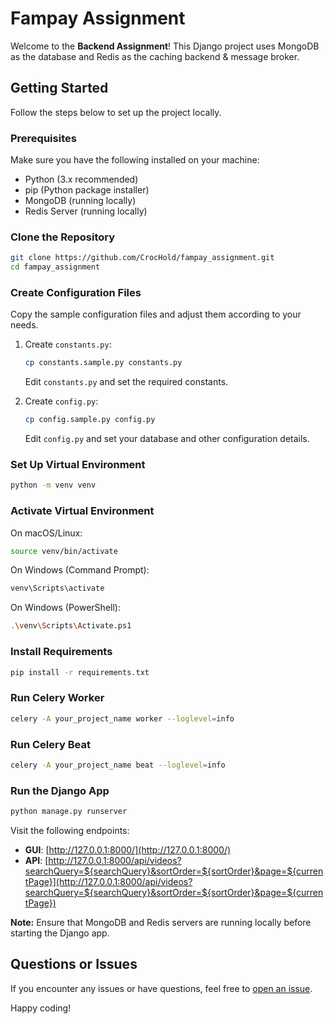# Fampay Assignment

Welcome to the **Backend Assignment**! This Django project uses MongoDB as the database and Redis as the caching backend & message broker.

## Getting Started

Follow the steps below to set up the project locally.

### Prerequisites

Make sure you have the following installed on your machine:

- Python (3.x recommended)
- pip (Python package installer)
- MongoDB (running locally)
- Redis Server (running locally)

### Clone the Repository

```bash
git clone https://github.com/CrocHold/fampay_assignment.git
cd fampay_assignment
```

### Create Configuration Files

Copy the sample configuration files and adjust them according to your needs.

1. Create `constants.py`:

   ```bash
   cp constants.sample.py constants.py
   ```

   Edit `constants.py` and set the required constants.

2. Create `config.py`:

   ```bash
   cp config.sample.py config.py
   ```

   Edit `config.py` and set your database and other configuration details.

### Set Up Virtual Environment

```bash
python -m venv venv
```

### Activate Virtual Environment

On macOS/Linux:

```bash
source venv/bin/activate
```

On Windows (Command Prompt):

```bash
venv\Scripts\activate
```

On Windows (PowerShell):

```bash
.\venv\Scripts\Activate.ps1
```

### Install Requirements

```bash
pip install -r requirements.txt
```

### Run Celery Worker

```bash
celery -A your_project_name worker --loglevel=info
```

### Run Celery Beat

```bash
celery -A your_project_name beat --loglevel=info
```


### Run the Django App

```bash
python manage.py runserver
```

Visit the following endpoints:

- **GUI**: [http://127.0.0.1:8000/](http://127.0.0.1:8000/)
- **API**: [http://127.0.0.1:8000/api/videos?searchQuery=${searchQuery}&sortOrder=${sortOrder}&page=${currentPage}](http://127.0.0.1:8000/api/videos?searchQuery=${searchQuery}&sortOrder=${sortOrder}&page=${currentPage})

**Note:** Ensure that MongoDB and Redis servers are running locally before starting the Django app.

## Questions or Issues

If you encounter any issues or have questions, feel free to [open an issue](https://github.com/CrocHold/fampay_assignment/issues).

Happy coding!
